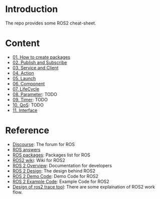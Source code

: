 # Introduction

The repo provides some ROS2 cheat-sheet.

# Content

* [01. How to create packages](01.Packages)
* [02. Publish and Subscribe](02.PublishSubscribe)
* [03. Service and Client](03.ServiceClient)
* [04. Action](04.Action)
* [05. Launch](05.Launch)
* [06. Component](06.Component)
* [07. LifeCycle](07.LifeCycle)
* [08. Parameter](08.Parameter): TODO
* [09. Timer](09.Timer): TODO
* [10. QoS](10.QoS): TODO
* [11. Interface](11.Interface)

# Reference

* [Discourse](https://discourse.ros.org/): The forum for ROS
* [ROS answers](https://answers.ros.org/questions/)
* [ROS packages](https://index.ros.org/packages/): Packages list for ROS
* [ROS2 wiki](https://index.ros.org/doc/ros2/): Wiki for ROS2
* [ROS 2 Overview](http://docs.ros2.org/dashing/): Documentation for developers
* [ROS 2 Design](https://design.ros2.org/): The design behind ROS2
* [ROS 2 Demo Code](https://github.com/ros2/demos): Demo Code for ROS2
* [ROS 2 Example Code](https://github.com/ros2/examples): Example Code for ROS2
* [Design of ros2 trace tool](https://gitlab.com/micro-ROS/ros_tracing/ros2_tracing/blob/master/doc/design_ros_2.md): There are some explaination of ROS2 work flow.
